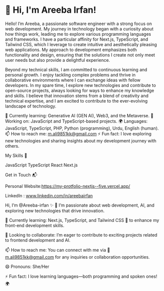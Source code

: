 
# 👋 Hi, I'm Areeba Irfan!

Hello! I’m Areeba, a passionate software engineer with a strong focus on web development. My journey in technology began with a curiosity about how things work, leading me to explore various programming languages and frameworks. I have a particular affinity for Next.js, TypeScript, and Tailwind CSS, which I leverage to create intuitive and aesthetically pleasing web applications. My approach to development emphasizes both functionality and design, ensuring that the solutions I create not only meet user needs but also provide a delightful experience.

Beyond my technical skills, I am committed to continuous learning and personal growth. I enjoy tackling complex problems and thrive in collaborative environments where I can exchange ideas with fellow developers. In my spare time, I explore new technologies and contribute to open-source projects, always looking for ways to enhance my knowledge and skills. I believe that innovation stems from a blend of creativity and technical expertise, and I am excited to contribute to the ever-evolving landscape of technology.


🌱 Currently learning: Generative AI (GEN AI), Web3, and the Metaverse.
🔭 Working on: JavaScript and TypeScript-based projects.
🌍 Languages: JavaScript, TypeScript, PHP, Python (programming), Urdu, English (human).
📫 How to reach me: m.ali9851kk@gmail.com
⚡ Fun fact: I love exploring new technologies and sharing insights about my development journey with others.

My Skills 🧠

JavaScript
TypeScript
React
Next.js

Get in Touch 📬

Personal Website:https://my-protfolio-nextjs--five.vercel.app/

LinkedIn : www.linkedin.com/in/areebairfan


Hi, I’m @Areeba-irfan ✨
👀 I’m passionate about web development, AI, and exploring new technologies that drive innovation.

🌱 Currently learning: Next.js, TypeScript, and Tailwind CSS 🚀 to enhance my front-end development skills.

💞️ Looking to collaborate: I’m eager to contribute to exciting projects related to frontend development and AI.

📫 How to reach me: You can connect with me via 📧  m.ali9851kk@gmail.com for any inquiries or collaboration opportunities.

😄 Pronouns: She/Her

⚡ Fun fact: I love learning languages—both programming and spoken ones! 🌍
